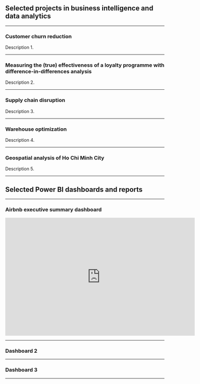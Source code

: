 ## Selected projects in business intelligence and data analytics

---

### Customer churn reduction

Description 1.

---

### Measuring the (true) effectiveness of a loyalty programme with difference-in-differences analysis
Description 2.

---

### Supply chain disruption
Description 3.

---

### Warehouse optimization
Description 4.

---

### Geospatial analysis of Ho Chi Minh City
Description 5.

---

## Selected Power BI dashboards and reports

---

### Airbnb executive summary dashboard

<iframe title="Airbnb Executive Summary Dashboard" width="600" height="373.5" src="https://app.powerbi.com/view?r=eyJrIjoiMjNmMmU2OTMtZGM5Zi00YjBhLWJhY2ItMWQ1Yzc3YzIwMDkyIiwidCI6ImZhOWNhMWYwLWU5MTktNGEyYi04NjU3LTZjM2E3NjBiY2NlMCIsImMiOjEwfQ%3D%3D" frameborder="0" allowFullScreen="true"></iframe>

---

### Dashboard 2

---

### Dashboard 3

---
